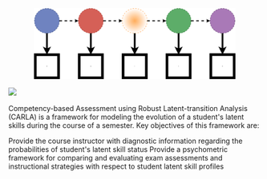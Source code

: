 <a name="logo"/>
<div align="center">
<img src="docs/src/assets/logo.svg" alt="Carla Logo" height="142"></img>
</a>
</div>

[<img src="https://img.shields.io/badge/docs-latest-blue.svg">](https://athulsudheesh.github.io/Carla.jl/)


Competency-based Assessment using Robust Latent-transition Analysis (CARLA) is a framework for modeling the evolution of a student's latent skills during the course of a semester. Key objectives of this framework are:

Provide the course instructor with diagnostic information regarding the probabilities of student's latent skill status
Provide a psychometric framework for comparing and evaluating exam assessments and instructional strategies with respect to student latent skill profiles
